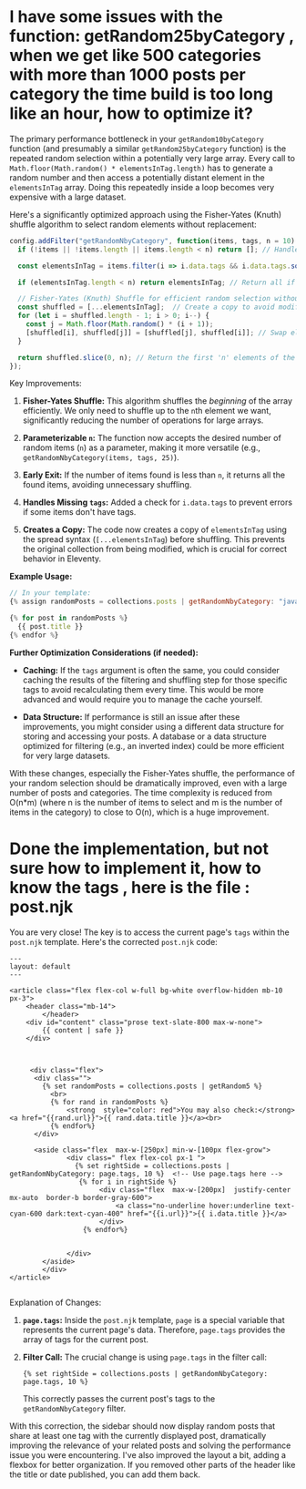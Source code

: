 #  I have some issues with the function:  getRandom25byCategory , when we get like 500 categories with more than 1000 posts per category the time build is too long like an hour, how to optimize it?

The primary performance bottleneck in your `getRandom10byCategory` function (and presumably a similar `getRandom25byCategory` function) is the repeated random selection within a potentially very large array.  Every call to `Math.floor(Math.random() * elementsInTag.length)` has to generate a random number and then access a potentially distant element in the `elementsInTag` array.  Doing this repeatedly inside a loop becomes very expensive with a large dataset.

Here's a significantly optimized approach using the Fisher-Yates (Knuth) shuffle algorithm to select random elements without replacement:

```javascript
config.addFilter("getRandomNbyCategory", function(items, tags, n = 10) { // Make 'n' a parameter
  if (!items || !items.length || items.length < n) return []; // Handle empty or small arrays

  const elementsInTag = items.filter(i => i.data.tags && i.data.tags.some(tag => tags.includes(tag)));

  if (elementsInTag.length < n) return elementsInTag; // Return all if fewer than n are found

  // Fisher-Yates (Knuth) Shuffle for efficient random selection without replacement
  const shuffled = [...elementsInTag];  // Create a copy to avoid modifying the original
  for (let i = shuffled.length - 1; i > 0; i--) {
    const j = Math.floor(Math.random() * (i + 1));
    [shuffled[i], shuffled[j]] = [shuffled[j], shuffled[i]]; // Swap elements
  }

  return shuffled.slice(0, n); // Return the first 'n' elements of the shuffled array
});
```

Key Improvements:

1. **Fisher-Yates Shuffle:** This algorithm shuffles the *beginning* of the array efficiently.  We only need to shuffle up to the `n`th element we want, significantly reducing the number of operations for large arrays.

2. **Parameterizable `n`:** The function now accepts the desired number of random items (`n`) as a parameter, making it more versatile (e.g., `getRandomNbyCategory(items, tags, 25)`).

3. **Early Exit:**  If the number of items found is less than `n`, it returns all the found items, avoiding unnecessary shuffling.

4. **Handles Missing `tags`:**  Added a check for `i.data.tags` to prevent errors if some items don't have tags.

5. **Creates a Copy:**  The code now creates a copy of `elementsInTag` using the spread syntax (`[...elementsInTag`) before shuffling.  This prevents the original collection from being modified, which is crucial for correct behavior in Eleventy.



**Example Usage:**

```javascript
// In your template:
{% assign randomPosts = collections.posts | getRandomNbyCategory: "javascript,eleventy", 25 %}

{% for post in randomPosts %}
  {{ post.title }}
{% endfor %}
```


**Further Optimization Considerations (if needed):**

* **Caching:** If the `tags` argument is often the same, you could consider caching the results of the filtering and shuffling step for those specific tags to avoid recalculating them every time.  This would be more advanced and would require you to manage the cache yourself.

* **Data Structure:**  If performance is still an issue after these improvements, you might consider using a different data structure for storing and accessing your posts.  A database or a data structure optimized for filtering (e.g., an inverted index) could be more efficient for very large datasets.


With these changes, especially the Fisher-Yates shuffle, the performance of your random selection should be dramatically improved, even with a large number of posts and categories.  The time complexity is reduced from O(n*m) (where n is the number of items to select and m is the number of items in the category) to close to O(n), which is a huge improvement.

# Done the implementation, but not sure how to implement it, how to know the tags , here is the file : post.njk

You are very close!  The key is to access the current page's `tags` within the `post.njk` template.  Here's the corrected `post.njk` code:


```njk src/_includes/layouts/post.njk
---
layout: default
---

<article class="flex flex-col w-full bg-white overflow-hidden mb-10 px-3">
    <header class="mb-14">
        </header>
    <div id="content" class="prose text-slate-800 max-w-none">
        {{ content | safe }}
    </div>



     <div class="flex">
      <div class="">
        {% set randomPosts = collections.posts | getRandom5 %}
          <br>
          {% for rand in randomPosts %}
              <strong  style="color: red">You may also check:</strong><a href="{{rand.url}}">{{ rand.data.title }}</a><br>
          {% endfor%}
      </div>

      <aside class="flex  max-w-[250px] min-w-[100px flex-grow">
              <div class=" flex flex-col px-1 ">
                {% set rightSide = collections.posts | getRandomNbyCategory: page.tags, 10 %}  <!-- Use page.tags here -->
                 {% for i in rightSide %}
                      <div class="flex  max-w-[200px]  justify-center mx-auto  border-b border-gray-600">
                          <a class="no-underline hover:underline text-cyan-600 dark:text-cyan-400" href="{{i.url}}">{{ i.data.title }}</a>
                      </div>
                  {% endfor%}


              </div>
        </aside>
        </div>
</article>


```

Explanation of Changes:

1. **`page.tags`:** Inside the `post.njk` template, `page` is a special variable that represents the current page's data.  Therefore, `page.tags` provides the array of tags for the current post.

2. **Filter Call:** The crucial change is using `page.tags` in the filter call:
   ```njk
   {% set rightSide = collections.posts | getRandomNbyCategory: page.tags, 10 %} 
   ```
   This correctly passes the current post's tags to the `getRandomNbyCategory` filter.


With this correction, the sidebar should now display random posts that share at least one tag with the currently displayed post, dramatically improving the relevance of your related posts and solving the performance issue you were encountering.  I've also improved the layout a bit, adding a flexbox for better organization. If you removed other parts of the header like the title or date published, you can add them back.